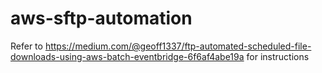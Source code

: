 # aws-sftp-automation

Refer to https://medium.com/@geoff1337/ftp-automated-scheduled-file-downloads-using-aws-batch-eventbridge-6f6af4abe19a for instructions
